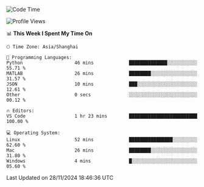 <!--START_SECTION:waka-->
![Code Time](http://img.shields.io/badge/Code%20Time-520%20hrs%2044%20mins-blue)

![Profile Views](http://img.shields.io/badge/Profile%20Views-1-blue)

📊 **This Week I Spent My Time On** 

```text
🕑︎ Time Zone: Asia/Shanghai

💬 Programming Languages: 
Python                   46 mins             ██████████████░░░░░░░░░░░   55.71 % 
MATLAB                   26 mins             ████████░░░░░░░░░░░░░░░░░   31.57 % 
JSON                     10 mins             ███░░░░░░░░░░░░░░░░░░░░░░   12.61 % 
Other                    0 secs              ░░░░░░░░░░░░░░░░░░░░░░░░░   00.12 % 

🔥 Editors: 
VS Code                  1 hr 23 mins        █████████████████████████   100.00 % 

💻 Operating System: 
Linux                    52 mins             ████████████████░░░░░░░░░   62.60 % 
Mac                      26 mins             ████████░░░░░░░░░░░░░░░░░   31.80 % 
Windows                  4 mins              █░░░░░░░░░░░░░░░░░░░░░░░░   05.60 % 
```


 Last Updated on 28/11/2024 18:46:36 UTC
<!--END_SECTION:waka-->
